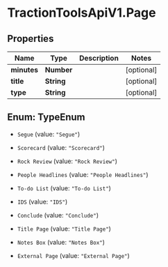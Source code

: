 # TractionToolsApiV1.Page

## Properties
Name | Type | Description | Notes
------------ | ------------- | ------------- | -------------
**minutes** | **Number** |  | [optional] 
**title** | **String** |  | [optional] 
**type** | **String** |  | [optional] 


<a name="TypeEnum"></a>
## Enum: TypeEnum


* `Segue` (value: `"Segue"`)

* `Scorecard` (value: `"Scorecard"`)

* `Rock Review` (value: `"Rock Review"`)

* `People Headlines` (value: `"People Headlines"`)

* `To-do List` (value: `"To-do List"`)

* `IDS` (value: `"IDS"`)

* `Conclude` (value: `"Conclude"`)

* `Title Page` (value: `"Title Page"`)

* `Notes Box` (value: `"Notes Box"`)

* `External Page` (value: `"External Page"`)




